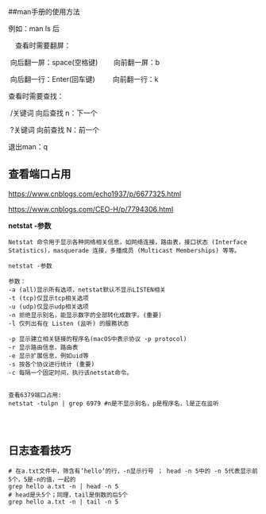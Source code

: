##man手册的使用方法

   例如：man ls  后

　查看时需要翻屏：

​        向后翻一屏：space(空格键)    　　向前翻一屏：b

​        向后翻一行：Enter(回车键)    　　 向前翻一行：k

   查看时需要查找：

​    /关键词      向后查找    n：下一个

​    ?关键词     向前查找    N：前一个



 退出man：q





## 查看端口占用

https://www.cnblogs.com/echo1937/p/6677325.html

https://www.cnblogs.com/CEO-H/p/7794306.html



**netstat -参数**

```shell
Netstat 命令用于显示各种网络相关信息，如网络连接，路由表，接口状态 (Interface Statistics)，masquerade 连接，多播成员 (Multicast Memberships) 等等。

netstat -参数

参数：
-a (all)显示所有选项，netstat默认不显示LISTEN相关
-t (tcp)仅显示tcp相关选项
-u (udp)仅显示udp相关选项
-n 拒绝显示别名，能显示数字的全部转化成数字。(重要)
-l 仅列出有在 Listen (监听) 的服務状态

-p 显示建立相关链接的程序名(macOS中表示协议 -p protocol)
-r 显示路由信息，路由表
-e 显示扩展信息，例如uid等
-s 按各个协议进行统计 (重要)
-c 每隔一个固定时间，执行该netstat命令。


查看6379端口占用:
netstat -tulpn | grep 6979 #n是不显示别名，p是程序名，l是正在监听




```



## 日志查看技巧

```shell
# 在a.txt文件中，筛含有‘hello’的行，-n显示行号 ； head -n 5中的 -n 5代表显示前5个，5是-n的值，一起的
grep hello a.txt -n | head -n 5
# head是头5个；同理，tail是倒数的后5个
grep hello a.txt -n | tail -n 5


```

































